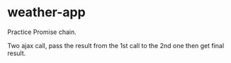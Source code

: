 # weather-app

Practice Promise chain.

Two ajax call, pass the result from the 1st call to the 2nd one then get final result.
